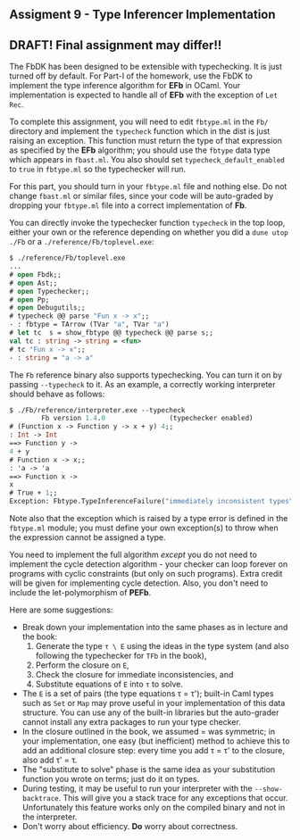 ## Assigment 9 - Type Inferencer Implementation
## DRAFT!  Final assignment may differ!!

The FbDK has been designed to be extensible with typechecking. It is just turned off by default. For Part-I of the homework, use the FbDK to implement the type inference algorithm for **EFb** in OCaml. Your implementation is expected to handle all of **EFb** with the exception of `Let Rec`.

To complete this assignment, you will need to edit `fbtype.ml` in the `Fb/` directory and implement the `typecheck` function which in the dist is just raising an exception. This function must return the type of that expression as specified by the **EFb** algorithm; you should use the `fbtype` data type which appears in `fbast.ml`. You also should set `typecheck_default_enabled` to `true` in `fbtype.ml` so the typechecker will run. 

For this part, you should turn in your `fbtype.ml` file and nothing else. Do not change `fbast.ml` or similar files, since your code will be auto-graded by dropping your `fbtype.ml` file into a correct implementation of **Fb**.

You can directly invoke the typechecker function `typecheck` in the top loop, either your own or the reference depending on whether you did a `dune utop ./Fb` or a `./reference/Fb/toplevel.exe`:

```ocaml
$ ./reference/Fb/toplevel.exe
...
# open Fbdk;;
# open Ast;;
# open Typechecker;;
# open Pp;
# open Debugutils;;
# typecheck @@ parse "Fun x -> x";;
- : fbtype = TArrow (TVar "a", TVar "a")
# let tc  s = show_fbtype @@ typecheck @@ parse s;;
val tc : string -> string = <fun>
# tc "Fun x -> x";;
- : string = "a -> a"
```

The `Fb` reference binary also supports typechecking. You can turn it on by passing `--typecheck` to it. As an example, a correctly working interpreter should behave as follows:

```ocaml
$ ./Fb/reference/interpreter.exe --typecheck
        Fb version 1.4.0                (typechecker enabled)
# (Function x -> Function y -> x + y) 4;;
: Int -> Int
==> Function y ->
4 + y
# Function x -> x;;    
: 'a -> 'a
==> Function x ->
x
# True + 1;;
Exception: Fbtype.TypeInferenceFailure("immediately inconsistent types")
```


Note also that the exception which is raised by a type error is defined in the `fbtype.ml` module; you must define your own exception(s) to throw when the expression cannot be assigned a type.

You need to implement the full algorithm _except_ you do not need to implement the cycle detection algorithm - your checker can loop forever on programs with cyclic constraints (but only on such programs). Extra credit will be given for implementing cycle detection. Also, you don't need to include the let-polymorphism of **PEFb**.

Here are some suggestions:

*   Break down your implementation into the same phases as in lecture and the book:
    1.  Generate the type `τ \ E` using the ideas in the type system (and also following the typechecker for `TFb` in the book),
    2.  Perform the closure on `E`,
    3.  Check the closure for immediate inconsistencies, and
    4.  Substitute equations of `E` into `τ` to solve.
*   The `E` is a set of pairs (the type equations τ = τ'); built-in Caml types such as `Set` or `Map` may prove useful in your implementation of this data structure. You can use any of the built-in libraries but the auto-grader cannot install any extra packages to run your type checker.
*   In the closure outlined in the book, we assumed = was symmetric; in your implementation, one easy (but inefficient) method to achieve this to add an additional closure step: every time you add τ = τ' to the closure, also add τ' = τ.
*   The "substitute to solve" phase is the same idea as your substitution function you wrote on terms; just do it on types.
*   During testing, it may be useful to run your interpreter with the `--show-backtrace`. This will give you a stack trace for any exceptions that occur. Unfortunately this feature works only on the compiled binary and not in the interpreter.
*   Don't worry about efficiency. **Do** worry about correctness.